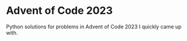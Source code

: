 # Advent of Code 2023

Python solutions for problems in Advent of Code 2023 I quickly came up with. 
